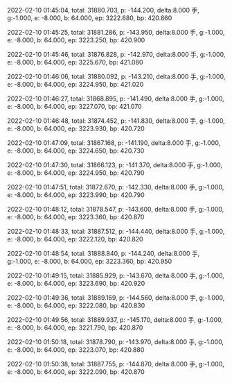 2022-02-10 01:45:04, total: 31880.703, p: -144.200, delta:8.000 手, g:-1.000, e: -8.000, b: 64.000, ep: 3222.680, bp: 420.860

2022-02-10 01:45:25, total: 31881.286, p: -143.950, delta:8.000 手, g:-1.000, e: -8.000, b: 64.000, ep: 3223.250, bp: 420.900

2022-02-10 01:45:46, total: 31876.828, p: -142.970, delta:8.000 手, g:-1.000, e: -8.000, b: 64.000, ep: 3225.670, bp: 421.080

2022-02-10 01:46:06, total: 31880.092, p: -143.210, delta:8.000 手, g:-1.000, e: -8.000, b: 64.000, ep: 3224.950, bp: 421.020

2022-02-10 01:46:27, total: 31868.895, p: -141.490, delta:8.000 手, g:-1.000, e: -8.000, b: 64.000, ep: 3227.070, bp: 421.070

2022-02-10 01:46:48, total: 31874.452, p: -141.830, delta:8.000 手, g:-1.000, e: -8.000, b: 64.000, ep: 3223.930, bp: 420.720

2022-02-10 01:47:09, total: 31867.168, p: -141.190, delta:8.000 手, g:-1.000, e: -8.000, b: 64.000, ep: 3224.650, bp: 420.730

2022-02-10 01:47:30, total: 31866.123, p: -141.370, delta:8.000 手, g:-1.000, e: -8.000, b: 64.000, ep: 3224.950, bp: 420.790

2022-02-10 01:47:51, total: 31872.670, p: -142.330, delta:8.000 手, g:-1.000, e: -8.000, b: 64.000, ep: 3223.990, bp: 420.790

2022-02-10 01:48:12, total: 31878.547, p: -143.600, delta:8.000 手, g:-1.000, e: -8.000, b: 64.000, ep: 3223.360, bp: 420.870

2022-02-10 01:48:33, total: 31887.512, p: -144.440, delta:8.000 手, g:-1.000, e: -8.000, b: 64.000, ep: 3222.120, bp: 420.820

2022-02-10 01:48:54, total: 31888.840, p: -144.240, delta:8.000 手, g:-1.000, e: -8.000, b: 64.000, ep: 3223.360, bp: 420.950

2022-02-10 01:49:15, total: 31885.929, p: -143.670, delta:8.000 手, g:-1.000, e: -8.000, b: 64.000, ep: 3223.690, bp: 420.920

2022-02-10 01:49:36, total: 31889.169, p: -144.560, delta:8.000 手, g:-1.000, e: -8.000, b: 64.000, ep: 3222.080, bp: 420.830

2022-02-10 01:49:56, total: 31889.937, p: -145.170, delta:8.000 手, g:-1.000, e: -8.000, b: 64.000, ep: 3221.790, bp: 420.870

2022-02-10 01:50:18, total: 31878.790, p: -143.970, delta:8.000 手, g:-1.000, e: -8.000, b: 64.000, ep: 3223.070, bp: 420.880

2022-02-10 01:50:38, total: 31887.755, p: -144.870, delta:8.000 手, g:-1.000, e: -8.000, b: 64.000, ep: 3222.090, bp: 420.870
